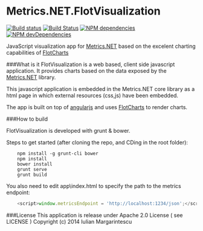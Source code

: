 Metrics.NET.FlotVisualization
=============================

[![Build status](https://ci.appveyor.com/api/projects/status/abost1rrml5bkior)](https://ci.appveyor.com/project/etishor/metrics-net-flotvisualization)
[![Build Status](https://api.travis-ci.org/etishor/Metrics.NET.FlotVisualization.svg)](https://travis-ci.org/etishor/Metrics.NET.FlotVisualization)
[![NPM dependencies](https://david-dm.org/etishor/Metrics.NET.FlotVisualization.png)](https://david-dm.org/etishor/Metrics.NET.FlotVisualization)
[![NPM devDependencies](https://david-dm.org/etishor/Metrics.NET.FlotVisualization/dev-status.png)](https://david-dm.org/etishor/Metrics.NET.FlotVisualization#info=devDependencies)

JavaScript visualization app for [Metrics.NET](https://github.com/etishor/Metrics.NET) based on the excelent charting capabilities of [FlotCharts](http://www.flotcharts.org/)

###What is it
FlotVisualization is a web based, client side javascript application. It provides charts based on the data exposed by the [Metrics.NET](https://github.com/etishor/Metrics.NET) library.

This javascript application is embedded  in the Metrics.NET core library as a html page in which external resources (css,js) have been embedded.

The app is built on top of [angularjs](http://angularjs.org/) and uses [FlotCharts](http://www.flotcharts.org/) to render charts.

###How to build

FlotVisualization is developed with grunt & bower. 

Steps to get started (after cloning the repo, and CDing in the root folder):

```shell
    npm install -g grunt-cli bower
    npm install
    bower install
    grunt serve
    grunt build
```

You also need to edit app\index.html to specify the path to the metrics endpoint:

```js
    <script>window.metricsEndpoint = 'http://localhost:1234/json';</script>
```

###License
This application is release under Apache 2.0 License ( see LICENSE ) Copyright (c) 2014 Iulian Margarintescu
